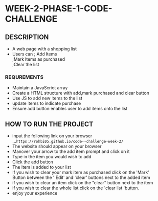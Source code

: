 # WEEK-2-PHASE-1-CODE-CHALLENGE


## DESCRIPTION
- A web page with a shopping list 
- Users can ; Add Items   
;Mark Items as purchased   
;Clear the list
### REQUREMENTS
- Maintain a JavaScriot array
- Create a HTML structure with add,mark purchased and clear button
- Use JS to add new items to the list
- update items to indicate purchase
- Ensure add button enables user to add items onto the list
 
 ## HOW TO RUN THE PROJECT 
 - input the following  link on your browser
  ...`https://rohbi05.github.io/code--challenge-week-2/`
  - The website should appear on your browser
  - Manover your arrow to the add item prompt and click on it
  - Type in the item you would wish to add 
  - Click the add button 
  - The Item is added to your list
  - If you wish to clear your mark item as purchased click on the 'Mark' Button between the ' Edit' and 'clear' buttons next to the added item
  - if you wish to clear an item click on the  "clear" button next to the item 
  - if you wish to clear the whole list click on the 'clear list 'button.
  - enjoy your experience 
